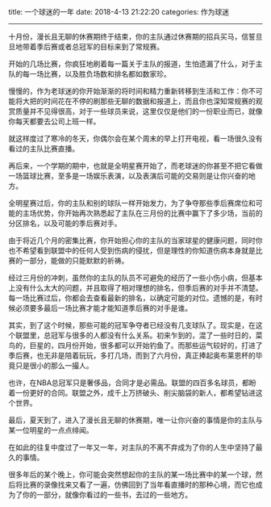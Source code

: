 title: 一个球迷的一年
date: 2018-4-13 21:22:20
categories: 作为球迷

---

十月份，漫长且无聊的休赛期终于结束，你的主队通过休赛期的招兵买马，信誓旦旦地带着季后赛或者总冠军的目标来到了常规赛。

<!--more-->

开始的几场比赛，你疯狂地刷着每一篇关于主队的报道，生怕遗漏了什么，对于主队的每一场比赛，以及胜负场数和排名都如数家珍。

慢慢的，作为老球迷的你开始渐渐的将时间和精力重新转移到生活和工作：你不可能将大把的时间花在不停的刷那些无聊的数据和报道上，而且你也深知常规赛的观赏质量并不见得很高，对于一些球员来说，这里仅仅是他们的一份职业而已，就像你每天都要去公司上班一样。

就这样度过了寒冷的冬天，你偶尔会在某个周末的早上打开电视，看一场很久没有看过的主队比赛直播。

再后来，一个学期的期中，也就是全明星赛开始了，而老球迷的你甚至不把它看做一场篮球比赛，至多是一场娱乐表演，以及表演后可能的交易则是让你兴奋的地方。

全明星赛过后，你的主队和别的球队一样开始发力，为了争夺那些季后赛席位和可能的主场优势，你开始再次熟悉起了主队在三月份的比赛中赢下了多少场，当前的分区排名，以及可能的季后赛对手。

由于将近几个月的密集比赛，你开始担心你的主队的当家球星的健康问题，同时你也不希望看到联盟中的任何人受到伤病的侵扰，但是理性的你知道伤病本身就是比赛的一部分，能做的只能默默的祈祷。

经过三月份的冲刺，虽然你的主队的队员不可避免的经历了一些小伤小病，但基本上没有什么太大的问题，并且取得了相对理想的排名，但季后赛的对手并不清楚。每一场比赛过后，你都会去查看最新的排名，以确定可能的对位。遗憾的是，有时候必须要多最后一场比赛才能才能知道季后赛的对手是谁。

其实，到了这个时候，那些可能的冠军争夺者已经没有几支球队了。现实是，在这个联盟里，总冠军与很多的人都没有什么关系。初来乍到的，混了一些时日的，菜鸟的，巨星的，四月份开始，很多都可以开始钓鱼了。而那些运气较好的，打进了季后赛，也无非是陪着玩玩，多打几场，而到了六月份，真正捧起奥布莱恩杯的毕竟只是很小的那么一撮人。

也许，在NBA总冠军只是奢侈品，合同才是必需品。联盟的四百多名球员，都盼着一份更好的合同。联盟之外，成千上万挤破头、削尖脑袋的新人，都希望钻进这个世界。

最后，夏天到了，进入了漫长且无聊的休赛期，唯一让你兴奋的事情是你的主队与某一位明星的一点点绯闻。

在如此的往复中度过了一年又一年，对主队的不离不弃成为了你的人生中坚持了最久的事情。

很多年后的某个晚上，你可能会突然想起你的主队的某一场比赛中的某一个球，然后将比赛的录像找来又看了一遍，仿佛回到了当年看直播时的那种心境，而它也成为了你的一部分，就像你看过的一些书，去过的一些地方。
